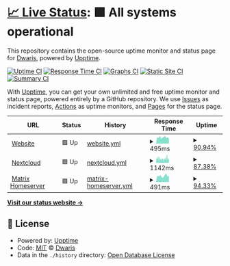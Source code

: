 # [📈 Live Status](https://status.itclowd.de): <!--live status--> **🟩 All systems operational**

This repository contains the open-source uptime monitor and status page for [Dwaris](https://status.itclowd.de), powered by [Upptime](https://github.com/upptime/upptime).

[![Uptime CI](https://github.com/Dwaris/itclowd-uptime/workflows/Uptime%20CI/badge.svg)](https://github.com/Dwaris/itclowd-uptime/actions?query=workflow%3A%22Uptime+CI%22)
[![Response Time CI](https://github.com/Dwaris/itclowd-uptime/workflows/Response%20Time%20CI/badge.svg)](https://github.com/Dwaris/itclowd-uptime/actions?query=workflow%3A%22Response+Time+CI%22)
[![Graphs CI](https://github.com/Dwaris/itclowd-uptime/workflows/Graphs%20CI/badge.svg)](https://github.com/Dwaris/itclowd-uptime/actions?query=workflow%3A%22Graphs+CI%22)
[![Static Site CI](https://github.com/Dwaris/itclowd-uptime/workflows/Static%20Site%20CI/badge.svg)](https://github.com/Dwaris/itclowd-uptime/actions?query=workflow%3A%22Static+Site+CI%22)
[![Summary CI](https://github.com/Dwaris/itclowd-uptime/workflows/Summary%20CI/badge.svg)](https://github.com/Dwaris/itclowd-uptime/actions?query=workflow%3A%22Summary+CI%22)

With [Upptime](https://upptime.js.org), you can get your own unlimited and free uptime monitor and status page, powered entirely by a GitHub repository. We use [Issues](https://github.com/Dwaris/itclowd-uptime/issues) as incident reports, [Actions](https://github.com/Dwaris/itclowd-uptime/actions) as uptime monitors, and [Pages](https://status.itclowd.de) for the status page.

<!--start: status pages-->
<!-- This summary is generated by Upptime (https://github.com/upptime/upptime) -->
<!-- Do not edit this manually, your changes will be overwritten -->
<!-- prettier-ignore -->
| URL | Status | History | Response Time | Uptime |
| --- | ------ | ------- | ------------- | ------ |
| <img alt="" src="https://icons.duckduckgo.com/ip3/itclowd.de.ico" height="13"> [Website](https://itclowd.de) | 🟩 Up | [website.yml](https://github.com/dwaris/itclowd-uptime/commits/HEAD/history/website.yml) | <details><summary><img alt="Response time graph" src="./graphs/website/response-time-week.png" height="20"> 495ms</summary><br><a href="https://status.itclowd.de/history/website"><img alt="Response time 528" src="https://img.shields.io/endpoint?url=https%3A%2F%2Fraw.githubusercontent.com%2Fdwaris%2Fitclowd-uptime%2FHEAD%2Fapi%2Fwebsite%2Fresponse-time.json"></a><br><a href="https://status.itclowd.de/history/website"><img alt="24-hour response time 428" src="https://img.shields.io/endpoint?url=https%3A%2F%2Fraw.githubusercontent.com%2Fdwaris%2Fitclowd-uptime%2FHEAD%2Fapi%2Fwebsite%2Fresponse-time-day.json"></a><br><a href="https://status.itclowd.de/history/website"><img alt="7-day response time 495" src="https://img.shields.io/endpoint?url=https%3A%2F%2Fraw.githubusercontent.com%2Fdwaris%2Fitclowd-uptime%2FHEAD%2Fapi%2Fwebsite%2Fresponse-time-week.json"></a><br><a href="https://status.itclowd.de/history/website"><img alt="30-day response time 511" src="https://img.shields.io/endpoint?url=https%3A%2F%2Fraw.githubusercontent.com%2Fdwaris%2Fitclowd-uptime%2FHEAD%2Fapi%2Fwebsite%2Fresponse-time-month.json"></a><br><a href="https://status.itclowd.de/history/website"><img alt="1-year response time 530" src="https://img.shields.io/endpoint?url=https%3A%2F%2Fraw.githubusercontent.com%2Fdwaris%2Fitclowd-uptime%2FHEAD%2Fapi%2Fwebsite%2Fresponse-time-year.json"></a></details> | <details><summary><a href="https://status.itclowd.de/history/website">90.94%</a></summary><a href="https://status.itclowd.de/history/website"><img alt="All-time uptime 99.38%" src="https://img.shields.io/endpoint?url=https%3A%2F%2Fraw.githubusercontent.com%2Fdwaris%2Fitclowd-uptime%2FHEAD%2Fapi%2Fwebsite%2Fuptime.json"></a><br><a href="https://status.itclowd.de/history/website"><img alt="24-hour uptime 100.00%" src="https://img.shields.io/endpoint?url=https%3A%2F%2Fraw.githubusercontent.com%2Fdwaris%2Fitclowd-uptime%2FHEAD%2Fapi%2Fwebsite%2Fuptime-day.json"></a><br><a href="https://status.itclowd.de/history/website"><img alt="7-day uptime 90.94%" src="https://img.shields.io/endpoint?url=https%3A%2F%2Fraw.githubusercontent.com%2Fdwaris%2Fitclowd-uptime%2FHEAD%2Fapi%2Fwebsite%2Fuptime-week.json"></a><br><a href="https://status.itclowd.de/history/website"><img alt="30-day uptime 97.23%" src="https://img.shields.io/endpoint?url=https%3A%2F%2Fraw.githubusercontent.com%2Fdwaris%2Fitclowd-uptime%2FHEAD%2Fapi%2Fwebsite%2Fuptime-month.json"></a><br><a href="https://status.itclowd.de/history/website"><img alt="1-year uptime 99.04%" src="https://img.shields.io/endpoint?url=https%3A%2F%2Fraw.githubusercontent.com%2Fdwaris%2Fitclowd-uptime%2FHEAD%2Fapi%2Fwebsite%2Fuptime-year.json"></a></details>
| <img alt="" src="https://nextcloud.com/wp-content/themes/next/assets/img/common/favicon.png?x53054" height="13"> [Nextcloud](https://nextcloud.itclowd.de) | 🟩 Up | [nextcloud.yml](https://github.com/dwaris/itclowd-uptime/commits/HEAD/history/nextcloud.yml) | <details><summary><img alt="Response time graph" src="./graphs/nextcloud/response-time-week.png" height="20"> 1142ms</summary><br><a href="https://status.itclowd.de/history/nextcloud"><img alt="Response time 1373" src="https://img.shields.io/endpoint?url=https%3A%2F%2Fraw.githubusercontent.com%2Fdwaris%2Fitclowd-uptime%2FHEAD%2Fapi%2Fnextcloud%2Fresponse-time.json"></a><br><a href="https://status.itclowd.de/history/nextcloud"><img alt="24-hour response time 1219" src="https://img.shields.io/endpoint?url=https%3A%2F%2Fraw.githubusercontent.com%2Fdwaris%2Fitclowd-uptime%2FHEAD%2Fapi%2Fnextcloud%2Fresponse-time-day.json"></a><br><a href="https://status.itclowd.de/history/nextcloud"><img alt="7-day response time 1142" src="https://img.shields.io/endpoint?url=https%3A%2F%2Fraw.githubusercontent.com%2Fdwaris%2Fitclowd-uptime%2FHEAD%2Fapi%2Fnextcloud%2Fresponse-time-week.json"></a><br><a href="https://status.itclowd.de/history/nextcloud"><img alt="30-day response time 1268" src="https://img.shields.io/endpoint?url=https%3A%2F%2Fraw.githubusercontent.com%2Fdwaris%2Fitclowd-uptime%2FHEAD%2Fapi%2Fnextcloud%2Fresponse-time-month.json"></a><br><a href="https://status.itclowd.de/history/nextcloud"><img alt="1-year response time 1329" src="https://img.shields.io/endpoint?url=https%3A%2F%2Fraw.githubusercontent.com%2Fdwaris%2Fitclowd-uptime%2FHEAD%2Fapi%2Fnextcloud%2Fresponse-time-year.json"></a></details> | <details><summary><a href="https://status.itclowd.de/history/nextcloud">87.38%</a></summary><a href="https://status.itclowd.de/history/nextcloud"><img alt="All-time uptime 99.50%" src="https://img.shields.io/endpoint?url=https%3A%2F%2Fraw.githubusercontent.com%2Fdwaris%2Fitclowd-uptime%2FHEAD%2Fapi%2Fnextcloud%2Fuptime.json"></a><br><a href="https://status.itclowd.de/history/nextcloud"><img alt="24-hour uptime 100.00%" src="https://img.shields.io/endpoint?url=https%3A%2F%2Fraw.githubusercontent.com%2Fdwaris%2Fitclowd-uptime%2FHEAD%2Fapi%2Fnextcloud%2Fuptime-day.json"></a><br><a href="https://status.itclowd.de/history/nextcloud"><img alt="7-day uptime 87.38%" src="https://img.shields.io/endpoint?url=https%3A%2F%2Fraw.githubusercontent.com%2Fdwaris%2Fitclowd-uptime%2FHEAD%2Fapi%2Fnextcloud%2Fuptime-week.json"></a><br><a href="https://status.itclowd.de/history/nextcloud"><img alt="30-day uptime 95.15%" src="https://img.shields.io/endpoint?url=https%3A%2F%2Fraw.githubusercontent.com%2Fdwaris%2Fitclowd-uptime%2FHEAD%2Fapi%2Fnextcloud%2Fuptime-month.json"></a><br><a href="https://status.itclowd.de/history/nextcloud"><img alt="1-year uptime 98.29%" src="https://img.shields.io/endpoint?url=https%3A%2F%2Fraw.githubusercontent.com%2Fdwaris%2Fitclowd-uptime%2FHEAD%2Fapi%2Fnextcloud%2Fuptime-year.json"></a></details>
| <img alt="" src="https://element.io/images/favicon.png" height="13"> [Matrix Homeserver](https://matrix.itclowd.de/_matrix/federation/v1/version) | 🟩 Up | [matrix-homeserver.yml](https://github.com/dwaris/itclowd-uptime/commits/HEAD/history/matrix-homeserver.yml) | <details><summary><img alt="Response time graph" src="./graphs/matrix-homeserver/response-time-week.png" height="20"> 491ms</summary><br><a href="https://status.itclowd.de/history/matrix-homeserver"><img alt="Response time 548" src="https://img.shields.io/endpoint?url=https%3A%2F%2Fraw.githubusercontent.com%2Fdwaris%2Fitclowd-uptime%2FHEAD%2Fapi%2Fmatrix-homeserver%2Fresponse-time.json"></a><br><a href="https://status.itclowd.de/history/matrix-homeserver"><img alt="24-hour response time 498" src="https://img.shields.io/endpoint?url=https%3A%2F%2Fraw.githubusercontent.com%2Fdwaris%2Fitclowd-uptime%2FHEAD%2Fapi%2Fmatrix-homeserver%2Fresponse-time-day.json"></a><br><a href="https://status.itclowd.de/history/matrix-homeserver"><img alt="7-day response time 491" src="https://img.shields.io/endpoint?url=https%3A%2F%2Fraw.githubusercontent.com%2Fdwaris%2Fitclowd-uptime%2FHEAD%2Fapi%2Fmatrix-homeserver%2Fresponse-time-week.json"></a><br><a href="https://status.itclowd.de/history/matrix-homeserver"><img alt="30-day response time 497" src="https://img.shields.io/endpoint?url=https%3A%2F%2Fraw.githubusercontent.com%2Fdwaris%2Fitclowd-uptime%2FHEAD%2Fapi%2Fmatrix-homeserver%2Fresponse-time-month.json"></a><br><a href="https://status.itclowd.de/history/matrix-homeserver"><img alt="1-year response time 507" src="https://img.shields.io/endpoint?url=https%3A%2F%2Fraw.githubusercontent.com%2Fdwaris%2Fitclowd-uptime%2FHEAD%2Fapi%2Fmatrix-homeserver%2Fresponse-time-year.json"></a></details> | <details><summary><a href="https://status.itclowd.de/history/matrix-homeserver">94.33%</a></summary><a href="https://status.itclowd.de/history/matrix-homeserver"><img alt="All-time uptime 99.65%" src="https://img.shields.io/endpoint?url=https%3A%2F%2Fraw.githubusercontent.com%2Fdwaris%2Fitclowd-uptime%2FHEAD%2Fapi%2Fmatrix-homeserver%2Fuptime.json"></a><br><a href="https://status.itclowd.de/history/matrix-homeserver"><img alt="24-hour uptime 100.00%" src="https://img.shields.io/endpoint?url=https%3A%2F%2Fraw.githubusercontent.com%2Fdwaris%2Fitclowd-uptime%2FHEAD%2Fapi%2Fmatrix-homeserver%2Fuptime-day.json"></a><br><a href="https://status.itclowd.de/history/matrix-homeserver"><img alt="7-day uptime 94.33%" src="https://img.shields.io/endpoint?url=https%3A%2F%2Fraw.githubusercontent.com%2Fdwaris%2Fitclowd-uptime%2FHEAD%2Fapi%2Fmatrix-homeserver%2Fuptime-week.json"></a><br><a href="https://status.itclowd.de/history/matrix-homeserver"><img alt="30-day uptime 98.10%" src="https://img.shields.io/endpoint?url=https%3A%2F%2Fraw.githubusercontent.com%2Fdwaris%2Fitclowd-uptime%2FHEAD%2Fapi%2Fmatrix-homeserver%2Fuptime-month.json"></a><br><a href="https://status.itclowd.de/history/matrix-homeserver"><img alt="1-year uptime 99.18%" src="https://img.shields.io/endpoint?url=https%3A%2F%2Fraw.githubusercontent.com%2Fdwaris%2Fitclowd-uptime%2FHEAD%2Fapi%2Fmatrix-homeserver%2Fuptime-year.json"></a></details>

<!--end: status pages-->

[**Visit our status website →**](https://status.itclowd.de)

## 📄 License

- Powered by: [Upptime](https://github.com/upptime/upptime)
- Code: [MIT](./LICENSE) © [Dwaris](https://status.itclowd.de)
- Data in the `./history` directory: [Open Database License](https://opendatacommons.org/licenses/odbl/1-0/)
